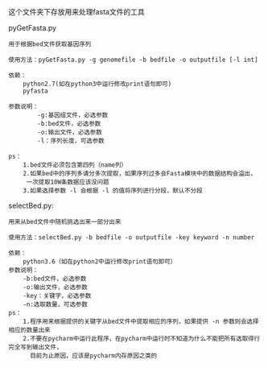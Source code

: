 这个文件夹下存放用来处理fasta文件的工具

pyGetFasta.py 

	用于根据bed文件获取基因序列

	使用方法：pyGetFasta.py -g genomefile -b bedfile -o outputfile [-l int]

	依赖：
		python2.7(如在python3中运行修改print语句即可)
		pyfasta

	参数说明：
			-g:基因组文件，必选参数
			-b:bed文件，必选参数
			-o:输出文件，必选参数
			-l：序列长度，可选参数

	ps：
		1.bed文件必须包含第四列（name列）
		2.如果bed中的序列多请分多次提取，如果序列过多会Fasta模块中的数据结构会溢出，
		 一次提取10W条数据应该没问题
		3.如果选择参数 -l 会根据 -l 的值将序列进行分段，默认不分段

selectBed.py:
	
	用来从bed文件中随机挑选出来一部分出来
	
	使用方法：selectBed.py -b bedfile -o outputfile -key keyword -n number
	
	依赖：
		python3.6（如在python2中运行修改print语句即可）
	参数说明：
		-b:bed文件，必选参数
		-o:输出文件，必选参数
		-key：关键字，必选参数
		-n:选取数量，可选参数
	ps：
		1.程序用来根据提供的关键字从bed文件中提取相应的序列，如果提供 -n 参数则会选择相应的数量出来
		2.不要在pycharm中运行此程序，在pycharm中运行时不知道为什么不能把所有选取得行完全写到输出文件，
		  目前为止原因，应该是pycharm内存原因之类的
